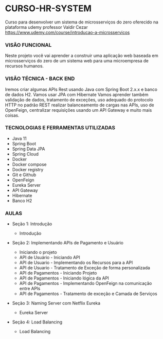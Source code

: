 # CURSO-HR-SYSTEM

Curso para desenvolver um sistema de microsserviços do zero oferecido na plataforma udemy professor Valdir Cezar
https://www.udemy.com/course/introducao-a-microsservicos

### VISÃO FUNCIONAL

Neste projeto você vai aprender a construir uma aplicação web baseada em microsserviços do zero de um sistema 
web para uma microempresa de recursos humanos.

### VISÃO TÉCNICA - BACK END

Iremos criar algumas APIs Rest usando Java com Spring Boot 2.x.x e banco de dados H2. 
Vamos usar JPA com Hibernate Vamos aprender também validação de dados, tratamento de exceções, 
uso adequado do protocolo HTTP no padrão REST realizar balanceamento de cargas nas APIs, 
uso de OpenFeign, centralizar requisições usando um API Gateway e muito mais coisas.

### TECNOLOGIAS E FERRAMENTAS UTILIZADAS

- Java 11
- Spring Boot
- Spring Data JPA
- Spring Cloud
- Docker
- Docker compose
- Docker registry
- Git e Github
- OpenFeign
- Eureka Server
- API Gateway
- Hibernate
- Banco H2

### AULAS 

- Seção 1: Introdução
  - Introdução

- Seção 2: Implementando APIs de Pagamento e Usuário
  - Iniciando o projeto
  - API de Usuário - Iniciando API
  - API de Usuario - Implementando os Recursos para a API
  - API de Usuario - Tratamento de Exceção de forma personalizada
  - API de Pagamentos - Iniciando Projeto
  - API de Pagamentos - Iniciando lógica da API
  - API de Pagamentos - Implementando OpenFeign na comunicação entre APIs
  - API de Pagamentos - Tratamento de exceção e Camada de Serviços

- Seção 3: Naming Server com Netflix Eureka
  - Eureka Server

- Seção 4: Load Balancing
  - Load Balancing